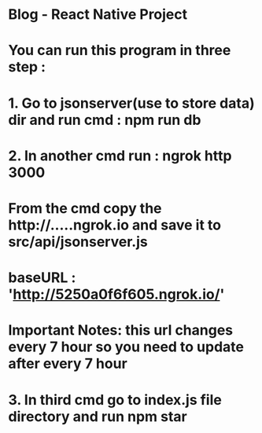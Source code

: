 # Blog -  React Native Project
# You can run this program in three step :
# 1. Go to jsonserver(use to store data) dir and run cmd : npm run db
# 2. In another cmd run : ngrok http 3000
# From the cmd copy the http://.....ngrok.io and save it to src/api/jsonserver.js
#            baseURL : 'http://5250a0f6f605.ngrok.io/'
#       Important Notes: this url changes every 7 hour so you need to update after every 7 hour
# 3. In third cmd go to index.js file directory and run npm star
